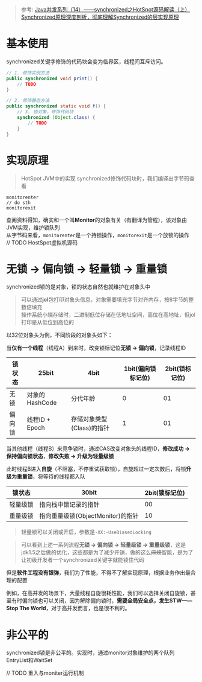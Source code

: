 > 参考: [Java并发系列（14）——synchronized之HotSpot源码解读（上）](https://blog.csdn.net/weixin_38380858/article/details/111054668)  
> [Synchronized原理深度剖析，彻底理解Synchronized的层实现原理](https://zhuanlan.zhihu.com/p/165542160)  

# 基本使用
synchronized关键字修饰的代码块会变为临界区，线程间互斥访问。
```java
// 1. 修饰实例方法
public synchronized void print() {
    // TODO
}

// 2. 修饰静态方法
public synchronized static void f() {
    // 3. 锁对象，修饰代码块
    synchronized (Object.class) {
        // TODO
    }
}
```

# 实现原理
> HotSpot JVM中的实现
synchronized修饰代码块时，我们编译出字节码查看  
```
monitorenter
// do sth
monitorexit
```
查阅资料得知，确实和一个叫**Monitor**的对象有关（有翻译为管程），该对象由JVM实现，维护锁队列    
从字节码来看，`monitorenter`是一个持锁操作，`monitorexit`是一个放锁的操作  
// TODO HostSpot虚拟机源码


# 无锁 -> 偏向锁 -> 轻量锁 -> 重量锁

synchronized锁的是对象，锁的状态自然也就维护在对象头中
> 可以通过**jol**包打印对象头信息，对象需要填充字节对齐内存，按8字节的整数倍填充  
> 操作系统小端存储时，二进制低位存储在低地址空间，高位在高地址，但jol打印是从低位到高位的   

以32位对象头为例，不同阶段的对象头如下：

当**仅有一个线程**（线程A）到来时，改变锁标记位**无锁 -> 偏向锁**，记录线程ID  


| 锁状态 | 25bit          | 4bit                      | 1bit(偏向锁标记位) | 2bit(锁标记位) |
| ------ | -------------- | ------------------------- | ------------------ | -------------- |
| 无锁   | 对象的HashCode | 分代年龄                  | 0                  | 01             |
| 偏向锁 | 线程ID + Epoch | 存储对象类型(Class)的指针 | 1                  | 01             |

当其他线程（线程B）来竞争锁时，通过CAS改变对象头的线程ID，**修改成功 -> 保持偏向锁状态**，**修改失败 -> 升级为轻量级锁**  

此时线程B进入**自旋**（不阻塞，不停重试获取锁），自旋超过一定次数后，将锁**升级为重量锁**，将等待的线程都入队  

| 锁状态   | 30bit                             | 2bit(锁标记位) |
| -------- | --------------------------------- | -------------- |
| 轻量级锁 | 指向栈中锁记录的指针              | 00             |
| 重量级锁 | 指向重量级锁(ObjectMonitor)的指针 | 10             |

> 轻量锁可以关闭或开启，参数是`-XX:-UseBiasedLocking`



> 可以看到上述一系列流程**无锁 -> 偏向锁 -> 轻量级锁 -> 重量级锁**，这是jdk1.5之后做的优化，这些都是为了减少开销，做的这么~~麻烦~~智能，是为了让初级开发者一个synchronized关键字就能锁住代码

但是**软件工程没有银弹**，我们为了性能，不得不了解实现原理，根据业务作出最合理的配置  

例如，在高并发的场景下，大量线程自旋很耗性能，我们可以选择关闭自旋锁，甚至有时偏向锁也可以关闭，因为解除偏向锁时，**需要全局安全点，发生STW——Stop The World**，对于高并发而言，也是很不利的。

# 非公平的
synchronized锁是非公平的。实现时，通过monitor对象维护的两个队列EntryList和WaitSet

// TODO 重入与moniter运行机制
